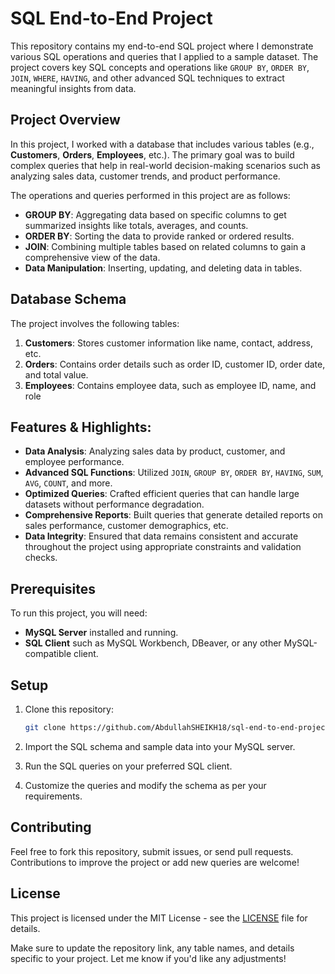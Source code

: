 # SQL End-to-End Project

This repository contains my end-to-end SQL project where I demonstrate various SQL operations and queries that I applied to a sample dataset. The project covers key SQL concepts and operations like `GROUP BY`, `ORDER BY`, `JOIN`, `WHERE`, `HAVING`, and other advanced SQL techniques to extract meaningful insights from data.

## Project Overview

In this project, I worked with a database that includes various tables (e.g., **Customers**, **Orders**,  **Employees**, etc.). The primary goal was to build complex queries that help in real-world decision-making scenarios such as analyzing sales data, customer trends, and product performance.

The operations and queries performed in this project are as follows:
- **GROUP BY**: Aggregating data based on specific columns to get summarized insights like totals, averages, and counts.
- **ORDER BY**: Sorting the data to provide ranked or ordered results.
- **JOIN**: Combining multiple tables based on related columns to gain a comprehensive view of the data.
- **Data Manipulation**: Inserting, updating, and deleting data in tables.

## Database Schema

The project involves the following tables:

1. **Customers**: Stores customer information like name, contact, address, etc.
2. **Orders**: Contains order details such as order ID, customer ID, order date, and total value.
5. **Employees**: Contains employee data, such as employee ID, name, and role

## Features & Highlights:
- **Data Analysis**: Analyzing sales data by product, customer, and employee performance.
- **Advanced SQL Functions**: Utilized `JOIN`, `GROUP BY`, `ORDER BY`, `HAVING`, `SUM`, `AVG`, `COUNT`, and more.
- **Optimized Queries**: Crafted efficient queries that can handle large datasets without performance degradation.
- **Comprehensive Reports**: Built queries that generate detailed reports on sales performance, customer demographics, etc.
- **Data Integrity**: Ensured that data remains consistent and accurate throughout the project using appropriate constraints and validation checks.

## Prerequisites

To run this project, you will need:
- **MySQL Server** installed and running.
- **SQL Client** such as MySQL Workbench, DBeaver, or any other MySQL-compatible client.

## Setup

1. Clone this repository:
   ```bash
   git clone https://github.com/AbdullahSHEIKH18/sql-end-to-end-project.git
   ```

2. Import the SQL schema and sample data into your MySQL server.

3. Run the SQL queries on your preferred SQL client.

4. Customize the queries and modify the schema as per your requirements.

## Contributing

Feel free to fork this repository, submit issues, or send pull requests. Contributions to improve the project or add new queries are welcome!

## License

This project is licensed under the MIT License - see the [LICENSE](LICENSE) file for details.



Make sure to update the repository link, any table names, and details specific to your project. Let me know if you'd like any adjustments!
